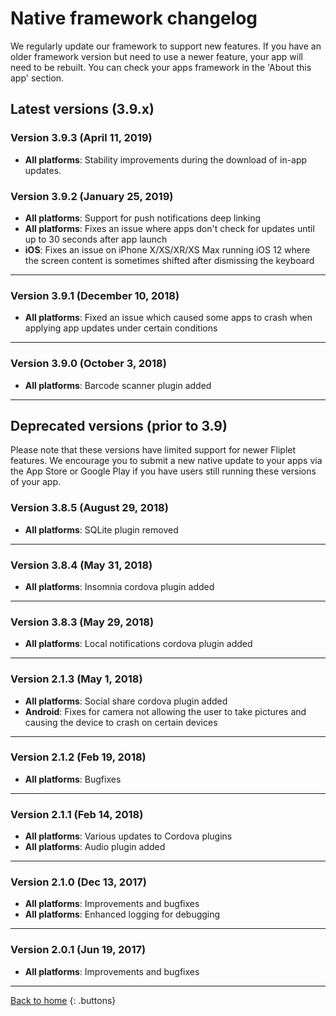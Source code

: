 # Native framework changelog

We regularly update our framework to support new features. If you have an older framework version but need to use a newer feature, your app will need to be rebuilt. You can check your apps framework in the 'About this app' section.

## Latest versions (3.9.x)

### Version 3.9.3 (April 11, 2019)

- **All platforms**: Stability improvements during the download of in-app updates.

### Version 3.9.2 (January 25, 2019)

- **All platforms**: Support for push notifications deep linking
- **All platforms**: Fixes an issue where apps don't check for updates until up to 30 seconds after app launch
- **iOS**: Fixes an issue on iPhone X/XS/XR/XS Max running iOS 12 where the screen content is sometimes shifted after dismissing the keyboard

---

### Version 3.9.1 (December 10, 2018)

- **All platforms**: Fixed an issue which caused some apps to crash when applying app updates under certain conditions

---

### Version 3.9.0 (October 3, 2018)

- **All platforms**: Barcode scanner plugin added

---

## Deprecated versions (prior to 3.9)

Please note that these versions have limited support for newer Fliplet features. We encourage you to submit a new native update to your apps via the App Store or Google Play if you have users still running these versions of your app.

### Version 3.8.5 (August 29, 2018)

- **All platforms**: SQLite plugin removed

---

### Version 3.8.4 (May 31, 2018)

- **All platforms**: Insomnia cordova plugin added

---

### Version 3.8.3 (May 29, 2018)

- **All platforms**: Local notifications cordova plugin added

---

### Version 2.1.3 (May 1, 2018)

- **All platforms**: Social share cordova plugin added
- **Android**: Fixes for camera not allowing the user to take pictures and causing the device to crash on certain devices

---

### Version 2.1.2 (Feb 19, 2018)

- **All platforms**: Bugfixes

---

### Version 2.1.1 (Feb 14, 2018)

- **All platforms**: Various updates to Cordova plugins
- **All platforms**: Audio plugin added

---

### Version 2.1.0 (Dec 13, 2017)

- **All platforms**: Improvements and bugfixes
- **All platforms**: Enhanced logging for debugging

---

### Version 2.0.1 (Jun 19, 2017)

- **All platforms**: Improvements and bugfixes

---

[Back to home](README.md)
{: .buttons}
